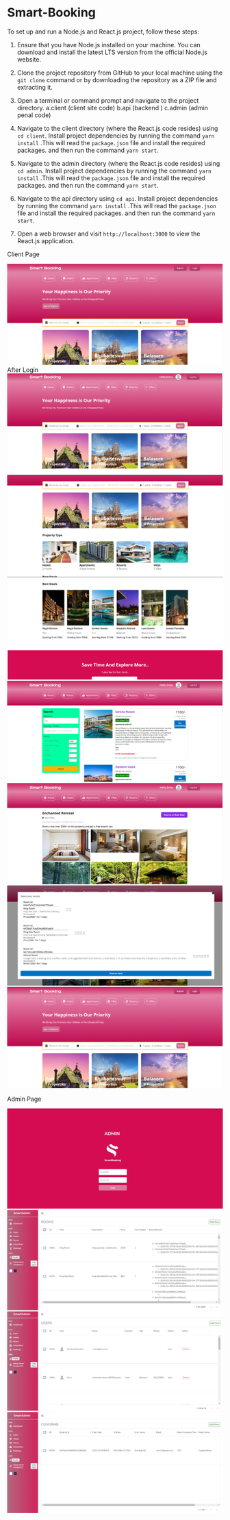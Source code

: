 # Smart-Booking

To set up and run a Node.js and React.js project, follow these steps:

1. Ensure that you have Node.js installed on your machine. You can download and install the latest LTS version from the official Node.js website.

2. Clone the project repository from GitHub to your local machine using the `git clone` command or by downloading the repository as a ZIP file and extracting it.

3. Open a terminal or command prompt and navigate to the project directory.
   a.client  (client site code)
   b.api   (backend )
   c.admin (admin penal code)

4. Navigate to the client directory (where the React.js code resides) using `cd client`. Install project dependencies by running the command  `yarn install` .This will read the `package.json` file and install the required packages. and then run the command `yarn start`.

5. Navigate to the admin directory (where the React.js code resides) using `cd admin`. Install project dependencies by running the command  `yarn install` .This will read the `package.json` file and install the required packages. and then run the command `yarn start`.

6.  Navigate to the api directory  using `cd api`. Install project dependencies by running the command  `yarn install` .This will read the `package.json` file and install the required packages. and then run the command `yarn start`.

7. Open a web browser and visit `http://localhost:3000` to view the React.js application.


Client Page

![Home Page](./ss/frontPage.png)
After Login 
![After Login](./ss/AfterLogin.png)
![PropertyType](./ss/PropertyType.png)
![FeaturePropertyoffer](./ss/FeaturePropertyoffer.png)
![searchFilter](./ss/searchFilter.png)
![ROOMPREVIEW](./ss/ROOMPREVIEW.png)
![Home Page](./ss/SELECTroomASPERAVAILABILITY.png)
![Home Page](./ss/frontPage.png)

Admin Page

![Admin Penal](./ss/adminPenal.png)
![Admin Penal](./ss/roomTypeWithProvidingHotel.png)
![Admin Penal](./ss/userInfo.png)
![Admin Penal](./ss/bookingInfo.png)
